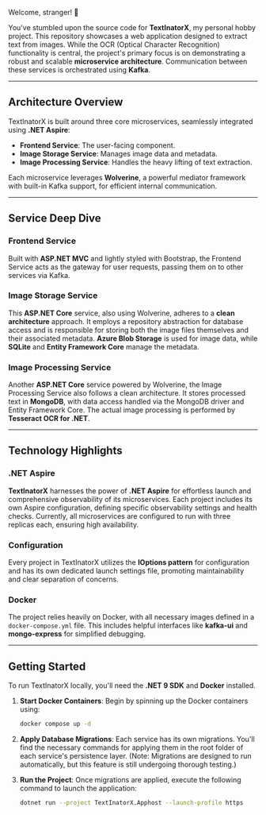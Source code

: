 ﻿Welcome, stranger\! 👋

You've stumbled upon the source code for **TextInatorX**, my personal hobby project. This repository showcases a web application designed to extract text from images. While the OCR (Optical Character Recognition) functionality is central, the project's primary focus is on demonstrating a robust and scalable **microservice architecture**. Communication between these services is orchestrated using **Kafka**.

-----

## Architecture Overview

TextInatorX is built around three core microservices, seamlessly integrated using **.NET Aspire**:

* **Frontend Service**: The user-facing component.
* **Image Storage Service**: Manages image data and metadata.
* **Image Processing Service**: Handles the heavy lifting of text extraction.

Each microservice leverages **Wolverine**, a powerful mediator framework with built-in Kafka support, for efficient internal communication.

-----

## Service Deep Dive

### Frontend Service

Built with **ASP.NET MVC** and lightly styled with Bootstrap, the Frontend Service acts as the gateway for user requests, passing them on to other services via Kafka.

### Image Storage Service

This **ASP.NET Core** service, also using Wolverine, adheres to a **clean architecture** approach. It employs a repository abstraction for database access and is responsible for storing both the image files themselves and their associated metadata. **Azure Blob Storage** is used for image data, while **SQLite** and **Entity Framework Core** manage the metadata.

### Image Processing Service

Another **ASP.NET Core** service powered by Wolverine, the Image Processing Service also follows a clean architecture. It stores processed text in **MongoDB**, with data access handled via the MongoDB driver and Entity Framework Core. The actual image processing is performed by **Tesseract OCR for .NET**.

-----

## Technology Highlights

### .NET Aspire

**TextInatorX** harnesses the power of **.NET Aspire** for effortless launch and comprehensive observability of its microservices. Each project includes its own Aspire configuration, defining specific observability settings and health checks. Currently, all microservices are configured to run with three replicas each, ensuring high availability.

### Configuration

Every project in TextInatorX utilizes the **IOptions pattern** for configuration and has its own dedicated launch settings file, promoting maintainability and clear separation of concerns.

### Docker

The project relies heavily on Docker, with all necessary images defined in a `docker-compose.yml` file. This includes helpful interfaces like **kafka-ui** and **mongo-express** for simplified debugging.

-----

## Getting Started

To run TextInatorX locally, you'll need the **.NET 9 SDK** and **Docker** installed.

1.  **Start Docker Containers**:
    Begin by spinning up the Docker containers using:

    ```bash
    docker compose up -d
    ```

2.  **Apply Database Migrations**:
    Each service has its own migrations. You'll find the necessary commands for applying them in the root folder of each service's persistence layer. (Note: Migrations are designed to run automatically, but this feature is still undergoing thorough testing.)

3.  **Run the Project**:
    Once migrations are applied, execute the following command to launch the application:

    ```bash
    dotnet run --project TextInatorX.Apphost --launch-profile https
    ```